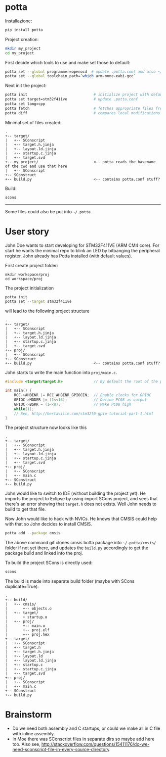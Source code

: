 # potta

Installazione:
```bash
pip install potta
```

Project creation:
```bash
mkdir my_project
cd my_project
```

First decide which tools to use and make set those to default:
```bash
potta set --global programmer=openocd  # update .potta.conf and also ~/.potta/defaults.json
potta set --global toolchain_path=`which arm-none-eabi-gcc`
```

Next init the project:
```bash
potta init                              # initialize project with default values (from ~/.potta/defaults.json)
potta set target=stm32f411ve            # update .potta.conf
potta set lang=cpp
potta fetch                             # fetches appropriate files from interweb (*.jinja, *.svd)
potta diff                              # compares local modifications to interweb versions
```

Minimal set of files created:
```
.
+-- target/
|   +-- SConscript
|   +-- target.h.jinja
|   +-- layout.ld.jinja
|   +-- startup.c.jinja
|   +-- target.svd
+-- my_project/                         <-- potta reads the basename of the cwd and use that here
|   +-- SConscript
+-- SConstruct
+-- build.py                            <-- contains potta.conf stuff?
```

Build:
```bash
scons
```

---

Some files could also be put into `~/.potta`.

# User story

John Doe wants to start developing for STM32F411VE (ARM CM4 core). For start he wants the minimal repo to blink an LED by bitbanging the peripheral register. John already has Potta installed (with default values).

First create project folder:
```
mkdir workspace/proj
cd workspace/proj
```

The project initialization
```bash
potta init
potta set --target stm32f411ve
```

will lead to the following project structure
```
.
+-- target/
|   +-- SConscript
|   +-- target.h.jinja
|   +-- layout.ld.jinja
|   +-- startup.c.jinja
|   +-- target.svd
+-- proj/
|   +-- SConscript
+-- SConstruct
+-- build.py                            <-- contains potta.conf stuff?
```

John starts to write the main function into `proj/main.c`.
```c
#include <target/target.h>              // By default the root of the proj is put into include path

int main() {
    RCC->AHBENR |= RCC_AHBENR_GPIOCEN;  // Enable clocks for GPIOC
    GPIOC->MODER |= (1<<16);            // Define PC08 as output
    GPIOC->BSRR = (1<<8);               // Make PC08 high
    while(1);
    // See, http://hertaville.com/stm32f0-gpio-tutorial-part-1.html
}
```

The project structure now looks like this
```
.
+-- target/
|   +-- SConscript
|   +-- target.h.jinja
|   +-- layout.ld.jinja
|   +-- startup.c.jinja
|   +-- target.svd
+-- proj/
|   +-- SConscript
|   +-- main.c
+-- SConstruct
+-- build.py
```

John would like to switch to IDE (without building the project yet). He imports the project to Eclipse by using import SCons project, and sees that there's an error showing that `target.h` does not exists. Well John needs to build to get that file.

Now John would like to hack with NVICs. He knows that CMSIS could help with that so John decides to install CMSIS.
```bash
potta add --package cmsis
```

The above command git clones cmsis botta package into `~/.potta/cmsis/` folder if not yet there, and updates the `build.py` accordingly to get the package build and linked into the proj.

To build the project SCons is directly used:
```bash
scons
```

The build is made into separate build folder (maybe with SCons duplicate=True):
```
.
+-- build/
|   +-- cmsis/
|       +-- objects.o
|   +-- target/
|       + startup.o
|   +-- proj/
|       +-- main.o
|       +-- proj.elf
|       +-- proj.hex
+-- target/
|   +-- SConscript
|   +-- target.h
|   +-- target.h.jinja
|   +-- layout.ld
|   +-- layout.ld.jinja
|   +-- startup.c
|   +-- startup.c.jinja
|   +-- target.svd
+-- proj/
|   +-- SConscript
|   +-- main.c
+-- SConstruct
+-- build.py
```

# Brainstorm

- Do we need both assembly and C startups, or could we make all in C file with inline assembly.
- In Moe there was SConscript files in separate dirs so maybe add here too. Also see, http://stackoverflow.com/questions/15411176/do-we-need-sconscript-file-in-every-source-directory.
